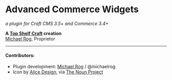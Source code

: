 # Advanced Commerce Widgets

_a plugin for Craft CMS 3.5+ and Commerce 3.4+_

**A [Top Shelf Craft](https://topshelfcraft.com) creation**  
[Michael Rog](https://michaelrog.com), Proprietor


* * *


#### Contributors:

- Plugin development: [Michael Rog](https://michaelrog.com) / @michaelrog
- Icon by [Alice Design](https://thenounproject.com/rose-alice-design/), via [The Noun Project](https://thenounproject.com/icon/dashboard-2521383/)
